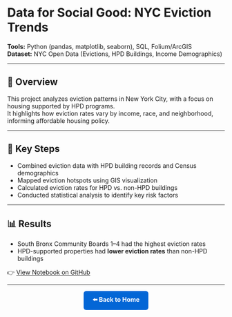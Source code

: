 # Data for Social Good: NYC Eviction Trends

**Tools:** Python (pandas, matplotlib, seaborn), SQL, Folium/ArcGIS  
**Dataset:** NYC Open Data (Evictions, HPD Buildings, Income Demographics)  

---

## 📌 Overview
This project analyzes eviction patterns in New York City, with a focus on housing supported by HPD programs.  
It highlights how eviction rates vary by income, race, and neighborhood, informing affordable housing policy.

---

## 🔑 Key Steps
- Combined eviction data with HPD building records and Census demographics  
- Mapped eviction hotspots using GIS visualization  
- Calculated eviction rates for HPD vs. non-HPD buildings  
- Conducted statistical analysis to identify key risk factors  

---

## 📊 Results
- South Bronx Community Boards 1–4 had the highest eviction rates  
- HPD-supported properties had **lower eviction rates** than non-HPD buildings  

👉 [View Notebook on GitHub](https://github.com/DataPhil17)

---

<p align="center">
  <a href="../index.md" style="
      display:inline-block;
      padding:10px 20px;
      background-color:#0366d6;
      color:white;
      text-decoration:none;
      border-radius:6px;
      font-weight:bold;
      ">
    ⬅️ Back to Home
  </a>
</p>
